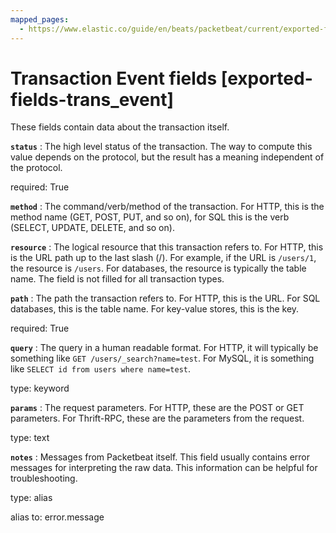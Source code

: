 ```yaml
---
mapped_pages:
  - https://www.elastic.co/guide/en/beats/packetbeat/current/exported-fields-trans_event.html
---
```


# Transaction Event fields [exported-fields-trans_event]

These fields contain data about the transaction itself.

**`status`**
:   The high level status of the transaction. The way to compute this value depends on the protocol, but the result has a meaning independent of the protocol.

required: True


**`method`**
:   The command/verb/method of the transaction. For HTTP, this is the method name (GET, POST, PUT, and so on), for SQL this is the verb (SELECT, UPDATE, DELETE, and so on).


**`resource`**
:   The logical resource that this transaction refers to. For HTTP, this is the URL path up to the last slash (/). For example, if the URL is `/users/1`, the resource is `/users`. For databases, the resource is typically the table name. The field is not filled for all transaction types.


**`path`**
:   The path the transaction refers to. For HTTP, this is the URL. For SQL databases, this is the table name. For key-value stores, this is the key.

required: True


**`query`**
:   The query in a human readable format. For HTTP, it will typically be something like `GET /users/_search?name=test`. For MySQL, it is something like `SELECT id from users where name=test`.

type: keyword


**`params`**
:   The request parameters. For HTTP, these are the POST or GET parameters. For Thrift-RPC, these are the parameters from the request.

type: text


**`notes`**
:   Messages from Packetbeat itself. This field usually contains error messages for interpreting the raw data. This information can be helpful for troubleshooting.

type: alias

alias to: error.message


